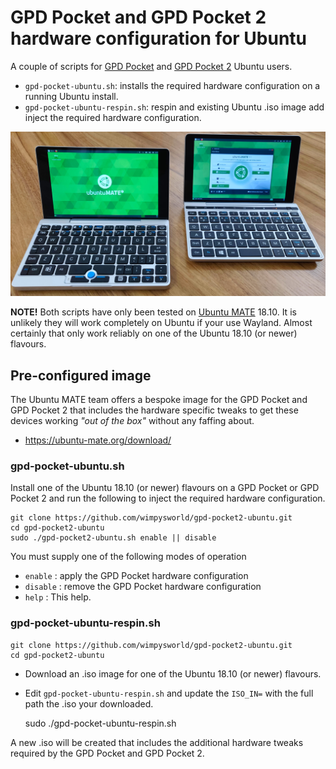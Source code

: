 # GPD Pocket and GPD Pocket 2 hardware configuration for Ubuntu

A couple of scripts for [GPD Pocket](https://gpd.hk/gpdpocket) and [GPD Pocket 
2](https://gpd.hk/gpdpocket2) Ubuntu users.

  * `gpd-pocket-ubuntu.sh`: installs the required hardware configuration on a running Ubuntu install.
  * `gpd-pocket-ubuntu-respin.sh`: respin and existing Ubuntu .iso image add inject the required hardware configuration.

![GPD Pockets](gpd-pockets.jpg "The GPD Pocket & GPD Pocket 2 running Ubuntu MATE 18.10")

**NOTE!** Both scripts have only been tested on [Ubuntu 
MATE](https://ubuntu-mate.org) 18.10. It is unlikely they will work completely 
on Ubuntu if your use Wayland. Almost certainly that only work reliably on one of 
the Ubuntu 18.10 (or newer) flavours.

## Pre-configured image

The Ubuntu MATE team offers a bespoke image for the GPD Pocket and GPD Pocket 
2 that includes the hardware specific tweaks to get these devices working 
*"out of the box"* without any faffing about.

  * https://ubuntu-mate.org/download/

### gpd-pocket-ubuntu.sh

Install one of the Ubuntu 18.10 (or newer) flavours on a GPD Pocket or GPD
Pocket 2 and run the following to inject the required hardware configuration.

    git clone https://github.com/wimpysworld/gpd-pocket2-ubuntu.git
    cd gpd-pocket2-ubuntu
    sudo ./gpd-pocket2-ubuntu.sh enable || disable

You must supply one of the following modes of operation

  * `enable`  : apply the GPD Pocket hardware configuration
  * `disable` : remove the GPD Pocket hardware configuration
  * `help`    : This help.

### gpd-pocket-ubuntu-respin.sh

    git clone https://github.com/wimpysworld/gpd-pocket2-ubuntu.git
    cd gpd-pocket2-ubuntu

  * Download an .iso image for one of the Ubuntu 18.10 (or newer) flavours.
  * Edit `gpd-pocket-ubuntu-respin.sh` and update the `ISO_IN=` with the full path the .iso your downloaded.

    sudo ./gpd-pocket-ubuntu-respin.sh

A new .iso will be created that includes the additional hardware tweaks
required by the GPD Pocket and GPD Pocket 2.
